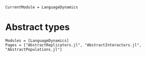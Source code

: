 ```@meta
CurrentModule = LanguageDynamics
```

# Abstract types

```@autodocs
Modules = [LanguageDynamics]
Pages = ["AbstractReplicators.jl", "AbstractInteractors.jl", "AbstractPopulations.jl"]
```

